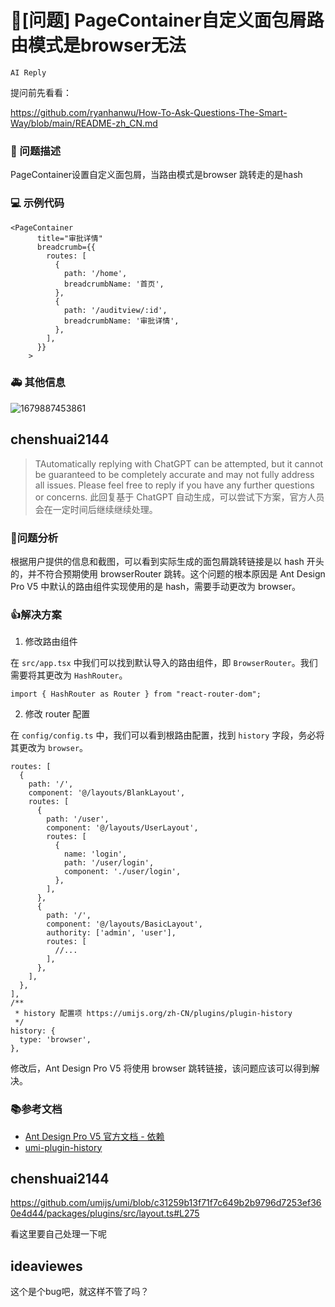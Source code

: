 # 🧐[问题] PageContainer自定义面包屑路由模式是browser无法

`AI Reply`

提问前先看看：

https://github.com/ryanhanwu/How-To-Ask-Questions-The-Smart-Way/blob/main/README-zh_CN.md

### 🧐 问题描述

PageContainer设置自定义面包屑，当路由模式是browser 跳转走的是hash

<!--
详细地描述问题，让大家都能理解
-->

### 💻 示例代码

```
<PageContainer
      title="审批详情"
      breadcrumb={{
        routes: [
          {
            path: '/home',
            breadcrumbName: '首页',
          },
          {
            path: '/auditview/:id',
            breadcrumbName: '审批详情',
          },
        ],
      }}
    >
```

<!--
如果你有解决方案，在这里清晰地阐述
-->

### 🚑 其他信息

![1679887453861](https://user-images.githubusercontent.com/70751511/227833249-03787e1e-6024-4f01-9797-02e143fdd998.png)

<!--
如截图等其他信息可以贴在这里
-->

## chenshuai2144

> TAutomatically replying with ChatGPT can be attempted, but it cannot be guaranteed to be completely accurate and may not fully address all issues. Please feel free to reply if you have any further questions or concerns.
> 此回复基于 ChatGPT 自动生成，可以尝试下方案，官方人员会在一定时间后继续继续处理。

### 🤔问题分析

根据用户提供的信息和截图，可以看到实际生成的面包屑跳转链接是以 hash 开头的，并不符合预期使用 browserRouter 跳转。这个问题的根本原因是 Ant Design Pro V5 中默认的路由组件实现使用的是 hash，需要手动更改为 browser。

### 👍解决方案

1. 修改路由组件

在 `src/app.tsx` 中我们可以找到默认导入的路由组件，即 `BrowserRouter`。我们需要将其更改为 `HashRouter`。

```tsx
import { HashRouter as Router } from "react-router-dom";
```

2. 修改 router 配置

在 `config/config.ts` 中，我们可以看到根路由配置，找到 `history` 字段，务必将其更改为 `browser`。

```tsx
routes: [
  {
    path: '/',
    component: '@/layouts/BlankLayout',
    routes: [
      {
        path: '/user',
        component: '@/layouts/UserLayout',
        routes: [
          {
            name: 'login',
            path: '/user/login',
            component: './user/login',
          },
        ],
      },
      {
        path: '/',
        component: '@/layouts/BasicLayout',
        authority: ['admin', 'user'],
        routes: [
          //...
        ],
      },
    ],
  },
],
/**
 * history 配置项 https://umijs.org/zh-CN/plugins/plugin-history
 */
history: {
  type: 'browser',
},
```

修改后，Ant Design Pro V5 将使用 browser 跳转链接，该问题应该可以得到解决。

### 📚参考文档

- [Ant Design Pro V5 官方文档 - 依赖](https://pro.ant.design/docs/dependencies-cn)
- [umi-plugin-history](https://umijs.org/zh-CN/plugins/plugin-history)

## chenshuai2144

https://github.com/umijs/umi/blob/c31259b13f71f7c649b2b9796d7253ef360e4d44/packages/plugins/src/layout.ts#L275

看这里要自己处理一下呢

## ideaviewes

这个是个bug吧，就这样不管了吗？

